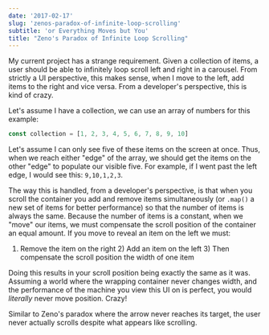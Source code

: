 ```yaml
---
date: '2017-02-17'
slug: 'zenos-paradox-of-infinite-loop-scrolling'
subtitle: 'or Everything Moves but You'
title: "Zeno's Paradox of Infinite Loop Scrolling"
---
```


My current project has a strange requirement. Given a collection of items, a user should be able to infinitely loop scroll left and right in a carousel. From strictly a UI perspective, this makes sense, when I move to the left, add items to the right and vice versa. From a developer's perspective, this is kind of crazy.

Let's assume I have a collection, we can use an array of numbers for this example:

```javascript
const collection = [1, 2, 3, 4, 5, 6, 7, 8, 9, 10]
```

Let's assume I can only see five of these items on the screen at once. Thus, when we reach either "edge" of the array, we should get the items on the other "edge" to populate our visible five. For example, if I went past the left edge, I would see this: `9,10,1,2,3`.

The way this is handled, from a developer's perspective, is that when you scroll the container you add and remove items simultaneously (or `.map()` a new set of items for better performance) so that the number of items is always the same. Because the number of items is a constant, when we "move" our items, we must compensate the scroll position of the container an equal amount. If you move to reveal an item on the left we must:

1. Remove the item on the right 2) Add an item on the left 3) Then compensate the scroll position the width of one item

Doing this results in your scroll position being exactly the same as it was. Assuming a world where the wrapping container never changes width, and the performance of the machine you view this UI on is perfect, you would _literally_ never move position. Crazy!

Similar to Zeno's paradox where the arrow never reaches its target, the user never actually scrolls despite what appears like scrolling.
